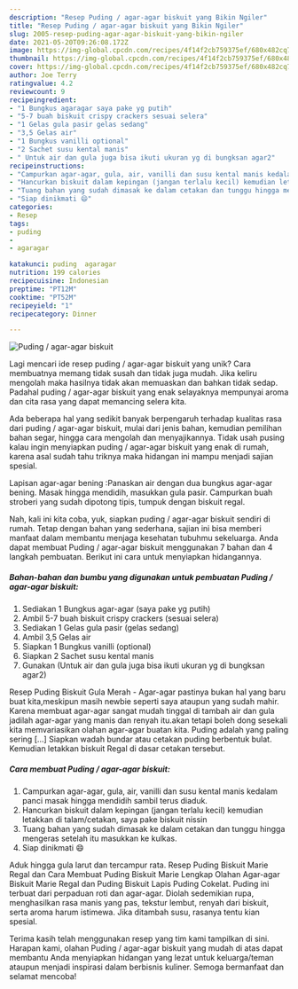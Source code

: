 ```yaml
---
description: "Resep Puding / agar-agar biskuit yang Bikin Ngiler"
title: "Resep Puding / agar-agar biskuit yang Bikin Ngiler"
slug: 2005-resep-puding-agar-agar-biskuit-yang-bikin-ngiler
date: 2021-05-20T09:26:08.172Z
image: https://img-global.cpcdn.com/recipes/4f14f2cb759375ef/680x482cq70/puding-agar-agar-biskuit-foto-resep-utama.jpg
thumbnail: https://img-global.cpcdn.com/recipes/4f14f2cb759375ef/680x482cq70/puding-agar-agar-biskuit-foto-resep-utama.jpg
cover: https://img-global.cpcdn.com/recipes/4f14f2cb759375ef/680x482cq70/puding-agar-agar-biskuit-foto-resep-utama.jpg
author: Joe Terry
ratingvalue: 4.2
reviewcount: 9
recipeingredient:
- "1 Bungkus agaragar saya pake yg putih"
- "5-7 buah biskuit crispy crackers sesuai selera"
- "1 Gelas gula pasir gelas sedang"
- "3,5 Gelas air"
- "1 Bungkus vanilli optional"
- "2 Sachet susu kental manis"
- " Untuk air dan gula juga bisa ikuti ukuran yg di bungksan agar2"
recipeinstructions:
- "Campurkan agar-agar, gula, air, vanilli dan susu kental manis kedalam panci masak hingga mendidih sambil terus diaduk."
- "Hancurkan biskuit dalam kepingan (jangan terlalu kecil) kemudian letakkan di talam/cetakan, saya pake biskuit nissin"
- "Tuang bahan yang sudah dimasak ke dalam cetakan dan tunggu hingga mengeras setelah itu masukkan ke kulkas."
- "Siap dinikmati 😄"
categories:
- Resep
tags:
- puding
- 
- agaragar

katakunci: puding  agaragar 
nutrition: 199 calories
recipecuisine: Indonesian
preptime: "PT12M"
cooktime: "PT52M"
recipeyield: "1"
recipecategory: Dinner

---
```



![Puding / agar-agar biskuit](https://img-global.cpcdn.com/recipes/4f14f2cb759375ef/680x482cq70/puding-agar-agar-biskuit-foto-resep-utama.jpg)

Lagi mencari ide resep puding / agar-agar biskuit yang unik? Cara membuatnya memang tidak susah dan tidak juga mudah. Jika keliru mengolah maka hasilnya tidak akan memuaskan dan bahkan tidak sedap. Padahal puding / agar-agar biskuit yang enak selayaknya mempunyai aroma dan cita rasa yang dapat memancing selera kita.

Ada beberapa hal yang sedikit banyak berpengaruh terhadap kualitas rasa dari puding / agar-agar biskuit, mulai dari jenis bahan, kemudian pemilihan bahan segar, hingga cara mengolah dan menyajikannya. Tidak usah pusing kalau ingin menyiapkan puding / agar-agar biskuit yang enak di rumah, karena asal sudah tahu triknya maka hidangan ini mampu menjadi sajian spesial.

Lapisan agar-agar bening :Panaskan air dengan dua bungkus agar-agar bening. Masak hingga mendidih, masukkan gula pasir. Campurkan buah stroberi yang sudah dipotong tipis, tumpuk dengan biskuit regal.


Nah, kali ini kita coba, yuk, siapkan puding / agar-agar biskuit sendiri di rumah. Tetap dengan bahan yang sederhana, sajian ini bisa memberi manfaat dalam membantu menjaga kesehatan tubuhmu sekeluarga. Anda dapat membuat Puding / agar-agar biskuit menggunakan 7 bahan dan 4 langkah pembuatan. Berikut ini cara untuk menyiapkan hidangannya.

<!--inarticleads1-->

##### Bahan-bahan dan bumbu yang digunakan untuk pembuatan Puding / agar-agar biskuit:

1. Sediakan 1 Bungkus agar-agar (saya pake yg putih)
1. Ambil 5-7 buah biskuit crispy crackers (sesuai selera)
1. Sediakan 1 Gelas gula pasir (gelas sedang)
1. Ambil 3,5 Gelas air
1. Siapkan 1 Bungkus vanilli (optional)
1. Siapkan 2 Sachet susu kental manis
1. Gunakan  (Untuk air dan gula juga bisa ikuti ukuran yg di bungksan agar2)


Resep Puding Biskuit Gula Merah - Agar-agar pastinya bukan hal yang baru buat kita,meskipun masih newbie seperti saya ataupun yang sudah mahir. Karena membuat agar-agar sangat mudah tinggal di tambah air dan gula jadilah agar-agar yang manis dan renyah itu.akan tetapi boleh dong sesekali kita memvariasikan olahan agar-agar buatan kita. Puding adalah yang paling sering […] Siapkan wadah bundar atau cetakan puding berbentuk bulat. Kemudian letakkan biskuit Regal di dasar cetakan tersebut. 

<!--inarticleads2-->

##### Cara membuat Puding / agar-agar biskuit:

1. Campurkan agar-agar, gula, air, vanilli dan susu kental manis kedalam panci masak hingga mendidih sambil terus diaduk.
1. Hancurkan biskuit dalam kepingan (jangan terlalu kecil) kemudian letakkan di talam/cetakan, saya pake biskuit nissin
1. Tuang bahan yang sudah dimasak ke dalam cetakan dan tunggu hingga mengeras setelah itu masukkan ke kulkas.
1. Siap dinikmati 😄


Aduk hingga gula larut dan tercampur rata. Resep Puding Biskuit Marie Regal dan Cara Membuat Puding Biskuit Marie Lengkap Olahan Agar-agar Biskuit Marie Regal dan Puding Biskuit Lapis Puding Cokelat. Puding ini terbuat dari perpaduan roti dan agar-agar. Diolah sedemikian rupa, menghasilkan rasa manis yang pas, tekstur lembut, renyah dari biskuit, serta aroma harum istimewa. Jika ditambah susu, rasanya tentu kian spesial. 

Terima kasih telah menggunakan resep yang tim kami tampilkan di sini. Harapan kami, olahan Puding / agar-agar biskuit yang mudah di atas dapat membantu Anda menyiapkan hidangan yang lezat untuk keluarga/teman ataupun menjadi inspirasi dalam berbisnis kuliner. Semoga bermanfaat dan selamat mencoba!
